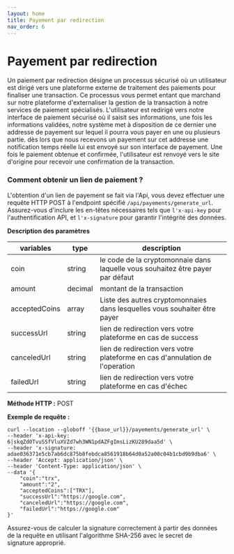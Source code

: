 ```yaml
---
layout: home
title: Payement par redirection
nav_order: 6
---
```


# Payement par redirection

Un paiement par redirection désigne un processus sécurisé où un utilisateur est dirigé vers une plateforme externe de traitement des paiements pour finaliser une transaction. Ce processus vous permet entant que marchand sur notre plateforme d'externaliser la gestion de la transaction à notre services de paiement spécialisés. L'utilisateur est redirigé vers notre interface de paiement sécurisé où il saisit ses informations, une fois les informations validées, notre système met à disposition de ce dernier une addresse de payement sur lequel il pourra vous payer en une ou plusieurs partie. dès lors que nous recevons un payement sur cet addresse une notification temps réelle lui est envoyé sur son interface de payement.
Une fois le paiement obtenue et confirmée, l'utilisateur est renvoyé vers le site d'origine pour recevoir une confirmation de la transaction. 

### Comment obtenir un lien de paiement ?

L'obtention d'un lien de payement se fait via l'Api, vous devez effectuer une requête HTTP POST à l'endpoint spécifié `/api/payements/generate_url`. Assurez-vous d'inclure les en-têtes nécessaires tels que `l'x-api-key` pour l'authentification API, et `l'x-signature` pour garantir l'intégrité des données.


**Description des paramètres**

| variables | type | description |
| --- | --- | --- |
| coin | string | le code de la cryptomonnaie dans laquelle vous souhaitez être payer par défaut |
| amount | decimal | montant de la transaction |
| acceptedCoins | array | Liste des autres cryptomonnaies dans lesquelles vous souhaiter être payer |
| successUrl | string | lien de redirection vers votre plateforme en cas de success |
| canceledUrl | string | lien de redirection vers votre plateforme en cas d'annulation de l'operation |
| failedUrl | string | lien de redirection vers votre plateforme en cas d'échec |

**Méthode HTTP :** POST

**Exemple de requête :**

``` http
curl --location --globoff '{{base_url}}/payements/generate_url' \
--header 'x-api-key: 6|skqZd0TvuSSfVluXVZd7wh3WN1pdAZFgImsLizKU289daa5d' \
--header 'x-signature: adae036371e5cb7ab6dc875b8febdca8561918b64d0a52a00c04b1cbd9b9dba6' \
--header 'Accept: application/json' \
--header 'Content-Type: application/json' \
--data '{
    "coin":"trx",
    "amount":"2",
    "acceptedCoins":["TRX"],
    "successUrl":"https://google.com",
    "canceledUrl":"https://google.com",
    "failedUrl":"https://google.com"
}'

 ```

Assurez-vous de calculer la signature correctement à partir des données  
de la requête en utilisant l'algorithme SHA-256 avec le secret de  
signature approprié.